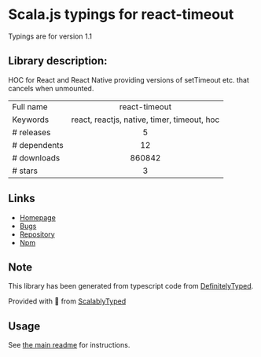 
# Scala.js typings for react-timeout

Typings are for version 1.1

## Library description:
HOC for React and React Native providing versions of setTimeout etc. that cancels when unmounted.

|                    |                 |
| ------------------ | :-------------: |
| Full name          | react-timeout |
| Keywords           | react, reactjs, native, timer, timeout, hoc |
| # releases         | 5 |
| # dependents       | 12 |
| # downloads        | 860842 |
| # stars            | 3 |

## Links
- [Homepage](https://github.com/plougsgaard/react-timeout)
- [Bugs](https://github.com/plougsgaard/react-timeout/issues)
- [Repository](https://github.com/plougsgaard/react-timeout)
- [Npm](https://www.npmjs.com/package/react-timeout)
    


## Note
This library has been generated from typescript code from [DefinitelyTyped](https://definitelytyped.org).

Provided with :purple_heart: from [ScalablyTyped](https://github.com/oyvindberg/ScalablyTyped)

## Usage
See [the main readme](../../readme.md) for instructions.


